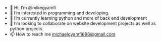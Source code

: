 - 👋 Hi, I’m @mikegyamfi
- 👀 I’m interested in programming and developing.
- 🌱 I’m currently learning python and more of back end development
- 💞️ I’m looking to collaborate on website development projects as well as python projects 
- 📫 How to reach me michaelgyamfi696@gmail.com

<!---
mikegyamfi/mikegyamfi is a ✨ special ✨ repository because its `README.md` (this file) appears on your GitHub profile.
You can click the Preview link to take a look at your changes.
--->
